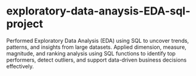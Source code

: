# exploratory-data-anaysis-EDA-sql-project
Performed Exploratory Data Analysis (EDA) using SQL to uncover trends, patterns, and insights from large datasets. Applied dimension, measure, magnitude, and ranking analysis using SQL functions to identify top performers, detect outliers, and support data-driven business decisions effectively.
